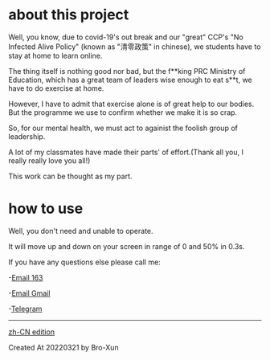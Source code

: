 # about this project

Well, you know, due to covid-19's out break and our "great" CCP's "No Infected Alive Policy" (known as "清零政策" in chinese), we students have to stay at home to learn online.

The thing itself is nothing good nor bad, but the f\*\*king PRC Ministry of Education, which has a great team of leaders wise enough to eat s\*\*t, we have to do exercise at home.

However, I have to admit that exercise alone is of great help to our bodies. But the programme we use to confirm whether we make it is so crap.

So, for our mental health, we must act to againist the foolish group of leadership. 

A lot of my classmates have made their parts' of effort.(Thank all you, I really really love you all!)

This work can be thought as my part.

# how to use

Well, you don't need and unable to operate.

It will move up and down on your screen in range of 0 and 50% in 0.3s.

If you have any questions else please call me:

-[Email 163](mailto:ztzylf12345@163.com)

-[Email Gmail](mailto:ztzylf12345@gmail.com)

-[Telegram](https://t.me/Bro-Xun)

---
[zh-CN edition](readme-zh.md)

Created At 20220321 by Bro-Xun
